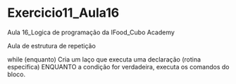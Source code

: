 # Exercicio11_Aula16
Aula 16_Logica de programação da IFood_Cubo Academy

Aula de estrutura de repetição

while (enquanto) Cria um laço que executa uma declaração (rotina especifica) ENQUANTO a condição for verdadeira, executa os comandos do bloco.